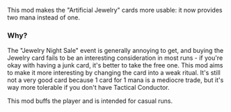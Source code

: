 This mod makes the "Artificial Jewelry" cards more usable: it now provides two mana instead of one.

### Why?
The "Jewelry Night Sale" event is generally annoying to get, and buying the Jewelry card fails to be an interesting consideration in most runs - if you're okay with having a junk card, it's better to take the free one. This mod aims to make it more interesting by changing the card into a weak ritual. It's still not a very good card because 1 card for 1 mana is a mediocre trade, but it's way more tolerable if you don't have Tactical Conductor.

This mod buffs the player and is intended for casual runs. 
